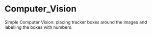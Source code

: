 # Computer_Vision
Simple Computer Vision: placing tracker boxes around the images and labelling the boxes with numbers.
